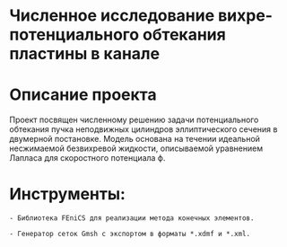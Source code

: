 # Численное исследование вихре-потенциального обтекания пластины в канале

# Описание проекта
Проект посвящен численному решению задачи потенциального обтекания пучка неподвижных цилиндров эллиптического сечения в двумерной постановке. Модель основана на течении идеальной несжимаемой безвихревой жидкости, описываемой уравнением Лапласа для скоростного потенциала ϕ.

# Инструменты:

    - Библиотека FEniCS для реализации метода конечных элементов.

    - Генератор сеток Gmsh с экспортом в форматы *.xdmf и *.xml.


